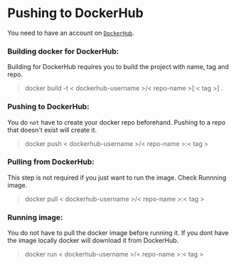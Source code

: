 # Pushing to DockerHub
You need to have an account on <a href="https://hub.docker.com/">`DockerHub`</a>.

### Building docker for DockerHub:
Building for DockerHub requires you to build the project with name, tag and repo.<br>
> docker build -t < dockerhub-username >/< repo-name >[:< tag >] .

### Pushing to DockerHub:
You do `not` have to create your docker repo beforehand. Pushing to a repo that doesn't exist will create it.<br>
> docker push < dockerhub-username >/< repo-name >:< tag >

### Pulling from DockerHub:
This step is not required if you just want to run the image. Check Runnning image.
> docker pull < dockerhub-username >/< repo-name >:< tag >

### Running image:
You do not have to pull the docker image before running it. If you dont have the image locally docker will download it from DockerHub.<br>
> docker run < dockerhub-username >/< repo-name >:< tag >

